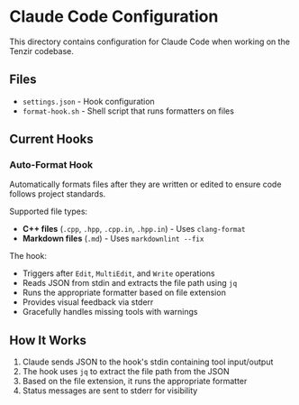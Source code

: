 # Claude Code Configuration

This directory contains configuration for Claude Code when working on the Tenzir
codebase.

## Files

- `settings.json` - Hook configuration
- `format-hook.sh` - Shell script that runs formatters on files

## Current Hooks

### Auto-Format Hook

Automatically formats files after they are written or edited to ensure code
follows project standards.

Supported file types:
- **C++ files** (`.cpp`, `.hpp`, `.cpp.in`, `.hpp.in`) - Uses `clang-format`
- **Markdown files** (`.md`) - Uses `markdownlint --fix`

The hook:
- Triggers after `Edit`, `MultiEdit`, and `Write` operations
- Reads JSON from stdin and extracts the file path using `jq`
- Runs the appropriate formatter based on file extension
- Provides visual feedback via stderr
- Gracefully handles missing tools with warnings

## How It Works

1. Claude sends JSON to the hook's stdin containing tool input/output
2. The hook uses `jq` to extract the file path from the JSON
3. Based on the file extension, it runs the appropriate formatter
4. Status messages are sent to stderr for visibility